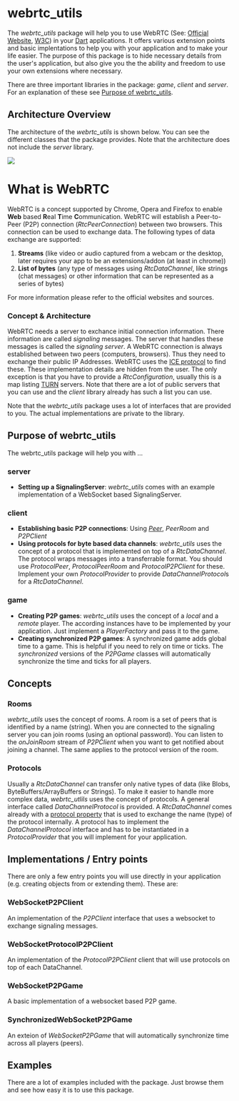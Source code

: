 # webrtc_utils

The *webrtc_utils* package will help you to use WebRTC (See: [Official Website](http://www.webrtc.org/), [W3C](http://www.w3.org/TR/webrtc/)) in your [Dart](http://www.dartlang.org) applications. It offers various extension points and basic implentations to help you with your application and to make your life easier. The purpose of this package is to hide necessary details from the user's application, but also give you the the ability and freedom to use your own extensions where necessary.

There are three important libraries in the package: *game*, *client* and *server*. For an explanation of these see [Purpose of webrtc_utils](#purpose-of-webrtc_utils).

## Architecture Overview

The architecture of the *webrtc_utils* is shown below. You can see the different classes that the package provides. Note that the architecture does not include the *server* library.

![](https://github.com/roberthartung/webrtc_utils/raw/master/doc/architecture.png)

# What is WebRTC

WebRTC is a concept supported by Chrome, Opera and Firefox to enable **Web** based **R**eal **T**ime **C**ommunication. WebRTC will establish a Peer-to-Peer (P2P) connection (*RtcPeerConnection*) between two browsers. This connection can be used to exchange data. The following types of data exchange are supported:

1. **Streams** (like video or audio captured from a webcam or the desktop, later requires your app to be an extensions/addon (at least in chrome)) 
2. **List of bytes** (any type of messages using *RtcDataChannel*, like strings (chat messages) or other information that can be represented as a series of bytes)

For more information please refer to the official websites and sources.

### Concept & Architecture

WebRTC needs a server to exchance initial connection information. There information are called *signaling* messages. The server that handles these messages is called the *signaling server*. A WebRTC connection is always established between two peers (computers, browsers). Thus they need to exchange their public IP Addresses. WebRTC uses the [ICE protocol](en.wikipedia.org/wiki/Interactive_Connectivity_Establishment) to find these. These implementation details are hidden from the user. The only exception is that you have to provide a *RtcConfiguration*, usually this is a map listing [TURN](http://en.wikipedia.org/wiki/Traversal_Using_Relays_around_NAT) servers. Note that there are a lot of public servers that you can use and the *client* library already has such a list you can use.

Note that the *webrtc_utils* package uses a lot of interfaces that are provided to you. The actual implementations are private to the library.

## Purpose of webrtc_utils
The webrtc_utils package will help you with ...

### server
- **Setting up a SignalingServer**: *webrtc_utils* comes with an example implementation of a WebSocket based SignalingServer.

### client
- **Establishing basic P2P connections**: Using [*Peer*](http://www.dartdocs.org/documentation/webrtc_utils/latest/index.html#webrtc_utils/webrtc_utils-client.Peer), *PeerRoom* and *P2PClient*
- **Using protocols for byte based data channels**: *webrtc_utils* uses the concept of a protocol that is implemented on top of a *RtcDataChannel*. The protocol wraps messages into a transferrable format. You should use *ProtocolPeer*, *ProtocolPeerRoom* and *ProtocolP2PClient* for these. Implement your own *ProtocolProvider* to provide *DataChannelProtocol*s for a *RtcDataChannel*.

### game
- **Creating P2P games**: *webrtc_utils* uses the concept of a *local* and a *remote* player. The according instances have to be implemented by your application. Just implement a *PlayerFactory* and pass it to the game.
- **Creating synchronized P2P games**: A synchronized game adds global time to a game. This is helpful if you need to rely on time or ticks. The *synchronized* versions of the *P2PGame* classes will automatically synchronize the time and ticks for all players.

## Concepts

### Rooms

*webrtc_utils* uses the concept of rooms. A room is a set of peers that is identified by a name (string). When you are connected to the signaling server you can join rooms (using an optional password). You can listen to the *onJoinRoom* stream of *P2PClient* when you want to get notified about joining a channel. The same applies to the protocol version of the room.

### Protocols

Usually a *RtcDataChannel* can transfer only native types of data (like Blobs, ByteBuffers/ArrayBuffers or Strings). To make it easier to handle more complex data, *webrtc_utlils* uses the concept of protocols. A general interface called *DataChannelProtocol* is provided. A *RtcDataChannel* comes already with a [protocol property](http://w3c.github.io/webrtc-pc/#widl-RTCDataChannel-protocol) that is used to exchange the name (type) of the protocol internally. A protocol has to implement the *DataChannelProtocol* interface and has to be instantiated in a *ProtocolProvider* that you will implement for your application.

## Implementations / Entry points

There are only a few entry points you will use directly in your application (e.g. creating objects from or extending them). These are:

### WebSocketP2PClient

An implementation of the *P2PClient* interface that uses a websocket to exchange signaling messages.

### WebSocketProtocolP2PClient

An implementation of the *ProtocolP2PClient* client that will use protocols on top of each DataChannel.

### WebSocketP2PGame

A basic implementation of a websocket based P2P game.

### SynchronizedWebSocketP2PGame

An exteion of *WebSocketP2PGame* that will automatically synchronize time across all players (peers).

## Examples

There are a lot of examples included with the package. Just browse them and see how easy it is to use this package.
